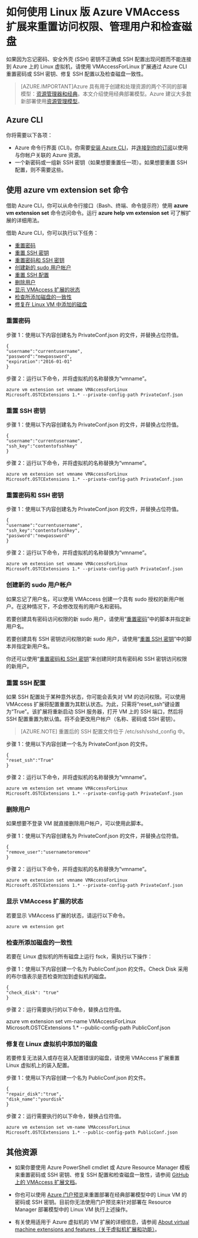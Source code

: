 <properties
	pageTitle="从 CLI 重置 Linux VM 密码和 SSH 密钥 | Azure"
	description="如何使用 VMAccess 扩展从 Azure 命令行接口 (CLI) 重置 Linux VM 密码或 SSH 密钥、修复 SSH 配置，以及检查磁盘一致性"
	services="virtual-machines-linux"
	documentationCenter=""
	authors="cynthn"
	manager="timlt"
	editor=""
	tags="azure-service-management"/>

<tags
	ms.service="virtual-machines-linux"
	ms.date="04/20/2016"
	wacn.date="06/13/2016"/>

# 如何使用 Linux 版 Azure VMAccess 扩展来重置访问权限、管理用户和检查磁盘


如果因为忘记密码、安全外壳 (SSH) 密钥不正确或 SSH 配置出现问题而不能连接到 Azure 上的 Linux 虚拟机，请使用 VMAccessForLinux 扩展通过 Azure CLI 重置密码或 SSH 密钥、修复 SSH 配置以及检查磁盘一致性。

> [AZURE.IMPORTANT]Azure 具有用于创建和处理资源的两个不同的部署模型：[资源管理器和经典](/documentation/articles/resource-manager-deployment-model/)。本文介绍使用经典部署模型。Azure 建议大多数新部署使用[资源管理模型](https://github.com/Azure/azure-linux-extensions/tree/master/VMAccess)。




## Azure CLI

你将需要以下各项：

- Azure 命令行界面 (CLI)。你需要[安装 Azure CLI](/documentation/articles/xplat-cli-install/)，并[连接到你的订阅](/documentation/articles/xplat-cli-connect/)以使用与你帐户关联的 Azure 资源。
- 一个新密码或一组新 SSH 密钥（如果想要重置任一项）。如果想要重置 SSH 配置，则不需要这些。


## 使用 azure vm extension set 命令

借助 Azure CLI，你可以从命令行接口（Bash、终端、命令提示符）使用 **azure vm extension set** 命令访问命令。运行 **azure help vm extension set** 可了解扩展的详细用法。

借助 Azure CLI，你可以执行以下任务：

+ [重置密码](#pwresetcli)
+ [重置 SSH 密钥](#sshkeyresetcli)
+ [重置密码和 SSH 密钥](#resetbothcli)
+ [创建新的 sudo 用户帐户](#createnewsudocli)
+ [重置 SSH 配置](#sshconfigresetcli)
+ [删除用户](#deletecli)
+ [显示 VMAccess 扩展的状态](#statuscli)
+ [检查所添加磁盘的一致性](#checkdisk)
+ [修复在 Linux VM 中添加的磁盘](#repairdisk)

### <a name="pwresetcli"></a>重置密码

步骤 1：使用以下内容创建名为 PrivateConf.json 的文件，并替换占位符值。

	{
	"username":"currentusername",
	"password":"newpassword",
	"expiration":"2016-01-01"
	}

步骤 2：运行以下命令，并将虚拟机的名称替换为“vmname”。

	azure vm extension set vmname VMAccessForLinux Microsoft.OSTCExtensions 1.* --private-config-path PrivateConf.json

### <a name="sshkeyresetcli"></a>重置 SSH 密钥

步骤 1：使用以下内容创建名为 PrivateConf.json 的文件，并替换占位符值。

	{
	"username":"currentusername",
	"ssh_key":"contentofsshkey"
	}

步骤 2：运行以下命令，并将虚拟机的名称替换为“vmname”。

	azure vm extension set vmname VMAccessForLinux Microsoft.OSTCExtensions 1.* --private-config-path PrivateConf.json

### <a name="resetbothcli"></a>重置密码和 SSH 密钥

步骤 1：使用以下内容创建名为 PrivateConf.json 的文件，并替换占位符值。

	{
	"username":"currentusername",
	"ssh_key":"contentofsshkey",
	"password":"newpassword"
	}

步骤 2：运行以下命令，并将虚拟机的名称替换为“vmname”。

	azure vm extension set vmname VMAccessForLinux Microsoft.OSTCExtensions 1.* --private-config-path PrivateConf.json

### <a name="createnewsudocli"></a>创建新的 sudo 用户帐户

如果忘记了用户名，可以使用 VMAccess 创建一个具有 sudo 授权的新用户帐户。在这种情况下，不会修改现有的用户名和密码。

若要创建具有密码访问权限的新 sudo 用户，请使用“[重置密码](#pwresetcli)”中的脚本并指定新用户名。

若要创建具有 SSH 密钥访问权限的新 sudo 用户，请使用“[重置 SSH 密钥](#sshkeyresetcli)”中的脚本并指定新用户名。

你还可以使用“[重置密码和 SSH 密钥](#resetbothcli)”来创建同时具有密码和 SSH 密钥访问权限的新用户。

### <a name="sshconfigresetcli"></a>重置 SSH 配置

如果 SSH 配置处于某种意外状态，你可能会丢失对 VM 的访问权限。可以使用 VMAccess 扩展将配置重置为其默认状态。为此，只需将“reset\_ssh”键设置为“True”。该扩展将重新启动 SSH 服务器，打开 VM 上的 SSH 端口，然后将 SSH 配置重置为默认值。将不会更改用户帐户（名称、密码或 SSH 密钥）。

> [AZURE.NOTE] 重置后的 SSH 配置文件位于 /etc/ssh/sshd\_config 中。

步骤 1：使用以下内容创建一个名为 PrivateConf.json 的文件。

	{
	"reset_ssh":"True"
	}

步骤 2：运行以下命令，并将虚拟机的名称替换为“vmname”。

	azure vm extension set vmname VMAccessForLinux Microsoft.OSTCExtensions 1.* --private-config-path PrivateConf.json

### <a name="deletecli"></a>删除用户

如果想要不登录 VM 就直接删除用户帐户，可以使用此脚本。

步骤 1：使用以下内容创建名为 PrivateConf.json 的文件，并替换占位符值。

	{
	"remove_user":"usernametoremove"
	}

步骤 2：运行以下命令，并将虚拟机的名称替换为“vmname”。

	azure vm extension set vmname VMAccessForLinux Microsoft.OSTCExtensions 1.* --private-config-path PrivateConf.json

### <a name="statuscli"></a>显示 VMAccess 扩展的状态

若要显示 VMAccess 扩展的状态，请运行以下命令。

	azure vm extension get

### <a name='checkdisk'></a>检查所添加磁盘的一致性

若要在 Linux 虚拟机的所有磁盘上运行 fsck，需执行以下操作：

步骤 1：使用以下内容创建一个名为 PublicConf.json 的文件。Check Disk 采用的布尔值表示是否检查附加到虚拟机的磁盘。

    {   
    "check_disk": "true"
    }

步骤 2：运行需要执行的以下命令，替换占位符值。

   azure vm extension set vm-name VMAccessForLinux Microsoft.OSTCExtensions 1.* --public-config-path PublicConf.json

### <a name='repairdisk'></a>修复在 Linux 虚拟机中添加的磁盘

若要修复无法装入或存在装入配置错误的磁盘，请使用 VMAccess 扩展重置 Linux 虚拟机上的装入配置。

步骤 1：使用以下内容创建一个名为 PublicConf.json 的文件。

    {
    "repair_disk":"true",
    "disk_name":"yourdisk"
    }

步骤 2：运行需要执行的以下命令，替换占位符值。

    azure vm extension set vm-name VMAccessForLinux Microsoft.OSTCExtensions 1.* --public-config-path PublicConf.json



## 其他资源

* 如果你要使用 Azure PowerShell cmdlet 或 Azure Resource Manager 模板来重置密码或 SSH 密钥、修复 SSH 配置和检查磁盘一致性，请参阅 [GitHub 上的 VMAccess 扩展文档](https://github.com/Azure/azure-linux-extensions/tree/master/VMAccess)。 

* 你也可以使用 [Azure 门户预览](https://portal.azure.cn)来重置部署在经典部署模型中的 Linux VM 的密码或 SSH 密钥。目前你无法使用门户预览来针对部署在 Resource Manager 部署模型中的 Linux VM 执行上述操作。

* 有关使用适用于 Azure 虚拟机的 VM 扩展的详细信息，请参阅 [About virtual machine extensions and features（关于虚拟机扩展和功能）](/documentation/articles/virtual-machines-linux-extensions-features/)。

<!---HONumber=Mooncake_0606_2016-->